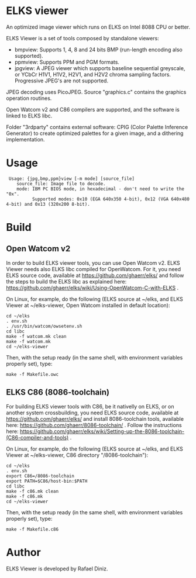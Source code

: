 # ELKS viewer


An optimized image viewer which runs on ELKS on Intel 8088 CPU or better.

ELKS Viewer is a set of tools composed by standalone viewers:
- bmpview: Supports 1, 4, 8 and 24 bits BMP (run-length encoding also supported).
- ppmview: Supports PPM and PGM formats.
- jpgview: A JPEG viewer which supports baseline sequential greyscale, or YCbCr H1V1, H1V2, H2V1, and H2V2 chroma sampling factors. Progressive JPEG's are not supported.

JPEG decoding uses PicoJPEG. Source "graphics.c" contains the graphics operation routines. 

Open Watcom v2 and C86 compilers are supported, and the software is linked to ELKS libc. 

Folder "3rdparty" contains external software: CPIG (Color Palette Inference Generator) to create optimized palettes for a given image, and a dithering implementation.

# Usage

```
 Usage: {jpg,bmp,ppm}view [-m mode] [source_file]
    source_file: Image file to decode.
    mode: IBM PC BIOS mode, in hexadecimal - don't need to write the "0x".
          Supported modes: 0x10 (EGA 640x350 4-bit), 0x12 (VGA 640x480 4-bit) and 0x13 (320x200 8-bit).
```

# Build


## Open Watcom v2

In order to build ELKS viewer tools, you can use Open Watcom v2. ELKS Viewer needs also ELKS libc compiled for OpenWatcom. For it, you need ELKS source code, available at
https://github.com/ghaerr/elks/ and follow the steps to build the ELKS libc as explained here: https://github.com/ghaerr/elks/wiki/Using-OpenWatcom-C-with-ELKS .

On Linux, for example, do the following (ELKS source at ~/elks, and ELKS Viewer at ~/elks-viewer, Open Watcom installed in default location):
```
cd ~/elks
. env.sh
. /usr/bin/watcom/owsetenv.sh
cd libc
make -f watcom.mk clean
make -f watcom.mk
cd ~/elks-viewer
```

Then, with the setup ready (in the same shell, with environment variables properly set), type:
```
make -f Makefile.owc
```

## ELKS C86 (8086-toolchain)

For building ELKS viewer tools with C86, be it nativelly on ELKS, or on another system crossbuilding, you need ELKS source code, available at
https://github.com/ghaerr/elks/ and install 8086-toolchain tools, available here: https://github.com/ghaerr/8086-toolchain/ . Follow the instructions here: https://github.com/ghaerr/elks/wiki/Setting-up-the-8086-toolchain-(C86-compiler-and-tools) .

On Linux, for example, do the following (ELKS source at ~/elks, and ELKS Viewer at ~/elks-viewer, C86 directory "/8086-toolchain"):

```
cd ~/elks
. env.sh
export C86=/8086-toolchain
export PATH=$C86/host-bin:$PATH
cd libc
make -f c86.mk clean
make -f c86.mk
cd ~/elks-viewer
```
Then, with the setup ready (in the same shell, with environment variables properly set), type:
```
make -f Makefile.c86
```


# Author

ELKS Viewer is developed by Rafael Diniz.
